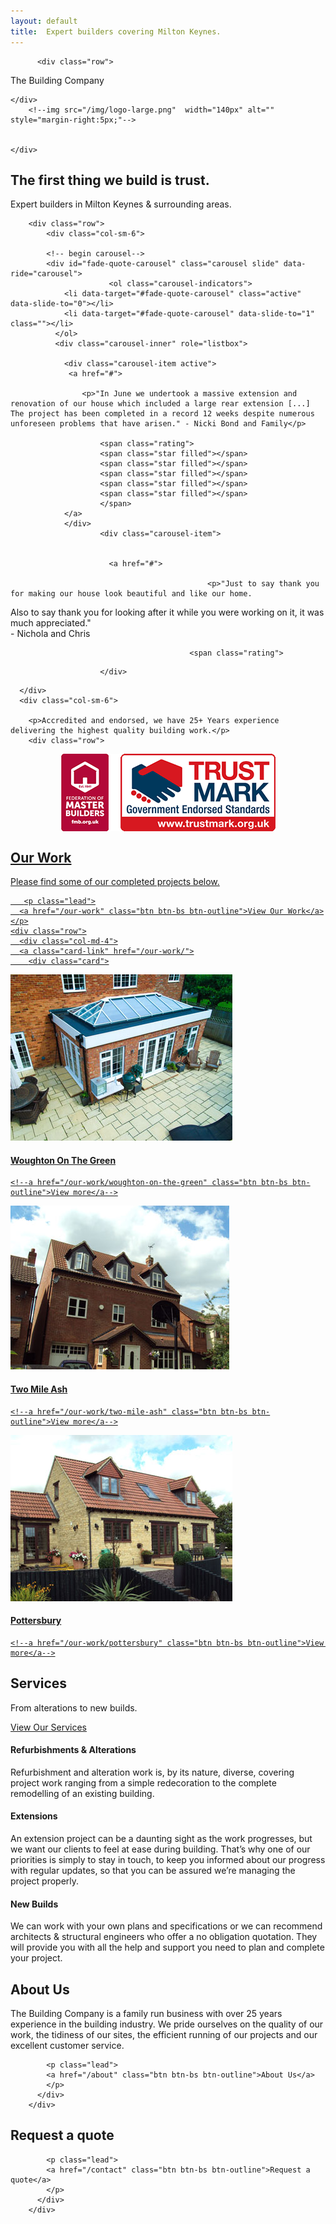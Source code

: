 ```yaml
---
layout: default
title:  Expert builders covering Milton Keynes.
---
```


<main class="masthead" id="content">
    <div class="container">
       
          <div class="row">

 <!--img src="/img/the-building-company.png" alt="" style="width:100%;"-->
 <p class="lead">
        <!--img src="/img/logo-large.png"  width="140px" alt="" style="margin-right:5px;"-->
        The Building Company
        </p>

    </div>
        <!--img src="/img/logo-large.png"  width="140px" alt="" style="margin-right:5px;"-->
     
      
    </div>
</main>
<div class="section">
    <div class="container">
        <h2 class="section-title">The first thing we build is trust.</h2>
        <p class="lead">Expert builders in Milton Keynes & surrounding areas.</p>

        <div class="row">
            <div class="col-sm-6">

            <!-- begin carousel-->
            <div id="fade-quote-carousel" class="carousel slide" data-ride="carousel">
                          <ol class="carousel-indicators">
                <li data-target="#fade-quote-carousel" class="active" data-slide-to="0"></li>
                <li data-target="#fade-quote-carousel" data-slide-to="1" class=""></li>
              </ol>
              <div class="carousel-inner" role="listbox">

                <div class="carousel-item active">
                 <a href="#">

                    <p>"In June we undertook a massive extension and renovation of our house which included a large rear extension [...] The project has been completed in a record 12 weeks despite numerous unforeseen problems that have arisen." - Nicki Bond and Family</p>

                        <span class="rating">
                        <span class="star filled"></span>
                        <span class="star filled"></span>
                        <span class="star filled"></span>
                        <span class="star filled"></span>
                        <span class="star filled"></span>
                        </span> 
                </a>
                </div>
                        <div class="carousel-item">
                          
                                            
                          <a href="#">
                             
                                                <p>"Just to say thank you for making our house look beautiful and like our home.
Also to say thank you for looking after it while you were working on it, it was much appreciated."
<br/>- Nichola and Chris</p>
                                      
                                            <span class="rating">
<span class="star filled"></span>
<span class="star filled"></span>
<span class="star filled"></span>
<span class="star filled"></span>
<span class="star filled"></span>
</span>
                          </a>
                                      
                        </div>
  </div>

</div>
    
      </div>
      <div class="col-sm-6">

        <p>Accredited and endorsed, we have 25+ Years experience delivering the highest quality building work.</p>
        <div class="row">
<div class="col-10 offset-1 col-lg-8 offset-lg-2 col-xl-6 offset-xl-3">
<a href="http://www.trustmark.org.uk/company-details?OrganisationPublicId=1193232&id=12930">
<img src="/img/accreditations.png" class="img-fluid" style="    text-align: center;
    margin: auto;
    display: block;
   
    }"/></a>
   </div>
    </div></div>
    </div>

  </div>
</div>

<div class="section">
  <div class="container">
    <h2 class="section-title">Our Work</h2>
    <p class="lead">
      Please find some of our completed projects below.
    </p>

       <p class="lead">
      <a href="/our-work" class="btn btn-bs btn-outline">View Our Work</a>
    </p>
    <div class="row">
      <div class="col-md-4">
      <a class="card-link" href="/our-work/">
        <div class="card">
  <img class="card-img-top" src="/img/thumbs/woughton-on-the-green-1.jpg" alt="Orangery">
  <div class="card-block">
    <h4 class="card-title">Woughton On The Green</h4>

    <!--a href="/our-work/woughton-on-the-green" class="btn btn-bs btn-outline">View more</a-->
  </div>
</div>
    </a>
      </div>
      <div class="col-md-4">
      <a class="card-link" href="/our-work/">
     <div class="card">
  <img class="card-img-top" src="/img/thumbs/langton-drive-1.jpg" alt="Second floor extension">
  <div class="card-block">
    <h4 class="card-title">Two Mile Ash</h4>

    <!--a href="/our-work/two-mile-ash" class="btn btn-bs btn-outline">View more</a-->
  </div>
</div>
    </a>
      </div>
       <div class="col-md-4">
       <a class="card-link" href="/our-work/">
      <div class="card">
  <img class="card-img-top" src="/img/thumbs/pottersbury-1.jpg" alt="Pottersbury stone brick house">
  <div class="card-block">
    <h4 class="card-title">Pottersbury</h4>
 
    <!--a href="/our-work/pottersbury" class="btn btn-bs btn-outline">View more</a-->
  </div>
</div>
    </a>
      </div>
  </div>
    </div>
  </div>


<div class="section">
  <div class="container">
    <h2 class="section-title">Services</h2>
    <p class="lead">From alterations to new builds.</p>
    <p class="lead">
      <a href="/services" class="btn btn-bs btn-outline">View Our Services</a>
    </p>
    <div class="row">
      <div class="col-sm-4 mb-3">
        <span class="fa-stack fa-4x purple">
          <i class="fa fa-circle fa-stack-2x "></i>
          <i class="fa fa-gavel fa-stack-1x fa-inverse"></i>
        </span>
        <h4>Refurbishments
&
Alterations</h4>
        <p>Refurbishment and alteration work is, by its nature, diverse, covering project work ranging from a simple redecoration to the complete remodelling of an existing building.</p>
      </div>
      <div class="col-sm-4 mb-3">
        <span class="fa-stack fa-4x purple">
          <i class="fa fa-circle fa-stack-2x "></i>
          <i class="fa fa-building fa-stack-1x fa-inverse"></i>
        </span>
        <h4>Extensions</h4>
        <p>An extension project can be a daunting sight as the work progresses, but we want our clients to feel at ease during building. That’s why one of our priorities is simply to stay in touch, to keep you informed about our progress with regular updates, so that you can be assured we’re managing the project properly.</p>
      </div>
      <div class="col-sm-4 mb-3">
        <span class="fa-stack fa-4x purple">
  <i class="fa fa-circle fa-stack-2x "></i>
  <i class="fa fa-home fa-stack-1x fa-inverse"></i>
</span>
        <h4>New Builds</h4>
        <p>We can work with your own plans and specifications or we can recommend architects & structural engineers who offer a no obligation quotation. They will provide you with all the help and support you need to plan and complete your project.</p>
      </div>
    </div>


  </div>
</div>
<div class="section">
          <div class="container">
            <h2 class="section-title">About Us</h2>
            <p class="lead">The Building Company is a family run business with over 25 years experience in the building industry. We pride ourselves on the quality of our work, the tidiness of our sites, the efficient running of our projects and our excellent customer service.</p>
            
            <p class="lead">
            <a href="/about" class="btn btn-bs btn-outline">About Us</a>
            </p>
          </div>
        </div>

<div class="section">
          <div class="container">
            <h2 class="section-title">Request a quote</h2>
            <p class="lead"></p>
            
            <p class="lead">
            <a href="/contact" class="btn btn-bs btn-outline">Request a quote</a>
            </p>
          </div>
        </div>
